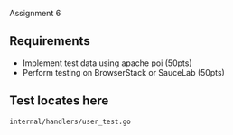 Assignment 6

## Requirements

- Implement test data using apache poi (50pts)
- Perform testing on BrowserStack or SauceLab (50pts)

## Test locates here
```
internal/handlers/user_test.go
```